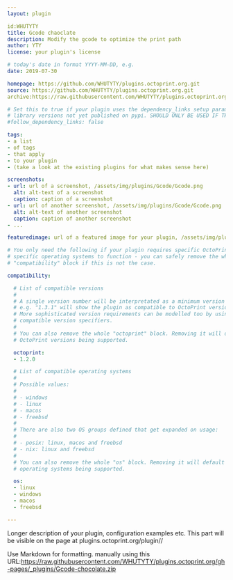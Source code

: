 ```yaml
---
layout: plugin

id:WHUTYTY
title: Gcode chaoclate
description: Modify the gcode to optimize the print path
author: YTY
license: your plugin's license

# today's date in format YYYY-MM-DD, e.g.
date: 2019-07-30

homepage: https://github.com/WHUTYTY/plugins.octoprint.org.git
source: https://github.com/WHUTYTY/plugins.octoprint.org.git
archive:https://raw.githubusercontent.com/WHUTYTY/plugins.octoprint.org/gh-pages/_plugins/Gcode-chocolate.zip

# Set this to true if your plugin uses the dependency_links setup parameter to include
# library versions not yet published on pypi. SHOULD ONLY BE USED IF THERE IS NO OTHER OPTION!
#follow_dependency_links: false

tags:
- a list
- of tags
- that apply
- to your plugin
- (take a look at the existing plugins for what makes sense here)

screenshots:
- url: url of a screenshot, /assets/img/plugins/Gcode/Gcode.png
  alt: alt-text of a screenshot
  caption: caption of a screenshot
- url: url of another screenshot, /assets/img/plugins/Gcode/Gcode.png
  alt: alt-text of another screenshot
  caption: caption of another screenshot
- ...

featuredimage: url of a featured image for your plugin, /assets/img/plugins/Gcode/Gcode.png

# You only need the following if your plugin requires specific OctoPrint versions or
# specific operating systems to function - you can safely remove the whole
# "compatibility" block if this is not the case.

compatibility:

  # List of compatible versions
  #
  # A single version number will be interpretated as a minimum version requirement,
  # e.g. "1.3.1" will show the plugin as compatible to OctoPrint versions 1.3.1 and up.
  # More sophisticated version requirements can be modelled too by using PEP440
  # compatible version specifiers.
  #
  # You can also remove the whole "octoprint" block. Removing it will default to all
  # OctoPrint versions being supported.

  octoprint:
  - 1.2.0

  # List of compatible operating systems
  #
  # Possible values:
  #
  # - windows
  # - linux
  # - macos
  # - freebsd
  #
  # There are also two OS groups defined that get expanded on usage:
  #
  # - posix: linux, macos and freebsd
  # - nix: linux and freebsd
  #
  # You can also remove the whole "os" block. Removing it will default to all
  # operating systems being supported.

  os:
  - linux
  - windows
  - macos
  - freebsd

---
```


Longer description of your plugin, configuration examples etc. This part will be visible on the page at
plugins.octoprint.org/plugin/<your plugin identifier>/
    
Use Markdown for formatting.
manually using this URL:https://raw.githubusercontent.com/WHUTYTY/plugins.octoprint.org/gh-pages/_plugins/Gcode-chocolate.zip